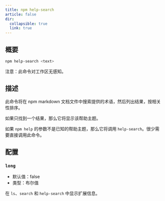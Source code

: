 ```yaml
---
title: npm help-search
article: false
dir:
  collapsible: true
  link: true
---
```


## 概要

```bash
npm help-search <text>
```

注意：此命令对工作区无感知。

## 描述

此命令将在 npm markdown 文档文件中搜索提供的术语，然后列出结果，按相关性排序。

如果只找到一个结果，那么它将显示该帮助主题。

如果 `npm help` 的参数不是已知的帮助主题，那么它将调用 `help-search`。很少需要直接调用此命令。

## 配置

### `long`

- 默认值：false
- 类型：布尔值

在 `ls`、`search` 和 `help-search` 中显示扩展信息。
